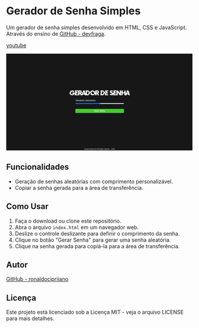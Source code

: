 # Gerador de Senha Simples

Um gerador de senha simples desenvolvido em HTML, CSS e JavaScript. Através do ensino de [GitHub - devfraga](https://github.com/devfraga).

[youtube](https://www.youtube.com/watch?v=i6t2jaRxos4)

![Screenshot do Gerador de Senha](./assets/gerador_de_senha.gif)

## Funcionalidades

- Geração de senhas aleatórias com comprimento personalizável.
- Copiar a senha gerada para a área de transferência.

## Como Usar

1. Faça o download ou clone este repositório.
2. Abra o arquivo `index.html` em um navegador web.
3. Deslize o controle deslizante para definir o comprimento da senha.
4. Clique no botão "Gerar Senha" para gerar uma senha aleatória.
5. Clique na senha gerada para copiá-la para a área de transferência.

## Autor

[GitHub - ronaldocipriiano](https://github.com/ronaldocipriiano/)

## Licença
Este projeto está licenciado sob a Licença MIT - veja o arquivo LICENSE para mais detalhes.

